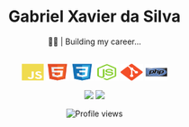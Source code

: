 
<div align="center"> 
<h1>Gabriel Xavier da Silva</h1>

👨‍💻 | Building my career...
</div>
 
<!-- <div align="center"> 
  <a href="https://github.com/moshmatohead">
  <img height="180em" align="center" src="https://github-readme-stats.vercel.app/api?username=moshmatohead&show_icons=true&theme=dark&include_all_commits=true&count_private=true"/>
  <span></span>
  <img height="180em" align="center" src="https://github-readme-stats.vercel.app/api/top-langs/?username=moshmatohead&layout=compact&langs_count=6&theme=dark" />
</div>
 <br> -->

<div align="center"> 
  <div style="display: inline_block"><br>
  <img align="center" alt="JavaScript icon" height="30" width="40" src="https://raw.githubusercontent.com/devicons/devicon/master/icons/javascript/javascript-plain.svg">
  <img align="center" alt="HTML icon" height="30" width="40" src="https://raw.githubusercontent.com/devicons/devicon/master/icons/html5/html5-original.svg">
  <img align="center" alt="CSS icon" height="30" width="40" src="https://raw.githubusercontent.com/devicons/devicon/master/icons/css3/css3-original.svg">
  <!-- <img align="center" alt="Typescript  icon" height="30" width="40" src="https://raw.githubusercontent.com/devicons/devicon/master/icons/typescript/typescript-plain.svg"> -->
  <img align="center" alt="Node.js icon" height="30" width="40" src="https://raw.githubusercontent.com/devicons/devicon/master/icons/nodejs/nodejs-original.svg">
  <!-- <img align="center" alt="React.js icon" height="30" width="40" src="https://raw.githubusercontent.com/devicons/devicon/master/icons/react/react-original-wordmark.svg"> -->
  <!-- <img align="center" alt="React Native icon" height="30" width="40" src="https://raw.githubusercontent.com/devicons/devicon/master/icons/react/react-original.svg"> -->
  <img align="center" alt="Git icon" height="30" width="40" src="https://raw.githubusercontent.com/devicons/devicon/master/icons/git/git-original.svg">
  <img align="center" alt="PHP icon" height="30" width="40" src="https://raw.githubusercontent.com/devicons/devicon/master/icons/php/php-original.svg">
  <!-- <img align="center" alt="Laravel icon" height="30" width="40" src="https://raw.githubusercontent.com/devicons/devicon/master/icons/laravel/laravel-plain-wordmark.svg"> -->
 
    
</div>
  <br>
  <a href="https://www.instagram.com/xaviser_/" target="_blank"><img src="https://img.shields.io/badge/-Instagram-%23E4405F?style=for-the-badge&logo=instagram&logoColor=white" target="_blank"></a>
  <!-- <a href="https://www.linkedin.com/in/moshmatohead/" target="_blank"><img src="https://img.shields.io/badge/-LinkedIn-%230077B5?style=for-the-badge&logo=linkedin&logoColor=white" target="_blank"></a> -->
  <a href="mailto:xaviergabriel856@gmail.com" target="_blank"><img src="https://img.shields.io/badge/-Gmail-red?style=for-the-badge&logo=gmail&logoColor=white" target="_blank"></a> 
  <br/>
  <p align="center"> <img src="https://komarev.com/ghpvc/?username=moshmatohead&color=yellow" alt="Profile views" /> </p>
<!--
![Snake animation](https://github.com/moshmatohead/moshmatohead/blob/output/github-contribution-grid-snake.svg)
-->


